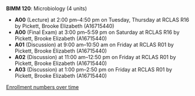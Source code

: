 **BIMM 120**: Microbiology (4 units)

- **A00** (Lecture) at 2:00 pm–4:50 pm on Tuesday, Thursday at RCLAS R16 by Pickett, Brooke Elizabeth (A16715440)
- **A00** (Final Exam) at 3:00 pm–5:59 pm on Saturday at RCLAS R16 by Pickett, Brooke Elizabeth (A16715440)
- **A01** (Discussion) at 9:00 am–10:50 am on Friday at RCLAS R01 by Pickett, Brooke Elizabeth (A16715440)
- **A02** (Discussion) at 11:00 am–12:50 pm on Friday at RCLAS R01 by Pickett, Brooke Elizabeth (A16715440)
- **A03** (Discussion) at 1:00 pm–2:50 pm on Friday at RCLAS R01 by Pickett, Brooke Elizabeth (A16715440)

[Enrollment numbers over time](./BIMM120.tsv)
